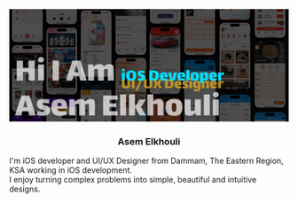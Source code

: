 
<div align="center">
  <a href="https://asemelkhouli20.github.io/Portafolio">
    <img src="images/Main.png" >
  </a>

  <h3 align="center">Asem Elkhouli</h3>

  <p align="left">
    I'm iOS developer and UI/UX Designer from Dammam, The Eastern Region, KSA working in iOS development.
 <br/>
    I enjoy turning complex problems into simple, beautiful and intuitive designs.
  </p>
</div>

<!--
**asemelkhouli20/asemelkhouli20** is a ✨ _special_ ✨ repository because its `README.md` (this file) appears on your GitHub profile.

Here are some ideas to get you started:

- 🔭 I’m currently working on ...
- 🌱 I’m currently learning ...
- 👯 I’m looking to collaborate on ...
- 🤔 I’m looking for help with ...
- 💬 Ask me about ...
- 📫 How to reach me: ...
- 😄 Pronouns: ...
- ⚡ Fun fact: ...
-->
